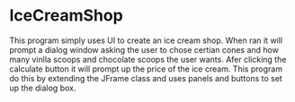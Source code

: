 # IceCreamShop
This program simply uses UI to create an ice cream shop. When ran it will prompt a dialog window asking the user to chose certian cones and how many vinlla scoops and chocolate scoops the user wants. Afer clicking the calculate button it will prompt up the price of the ice cream. This program do this by extending the JFrame class and uses panels and buttons to set up the dialog box.
